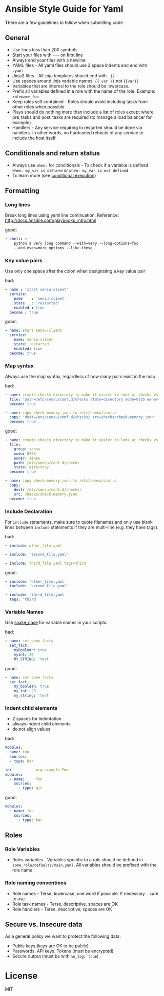 # Ansible Style Guide for Yaml

There are a few guidelines to follow when submitting code

## General

* Use lines less than 200 symbols
* Start your files with `---` on first line
* Always end your files with a newline
* YAML files - All yaml files should use 2 space indents and end with `.yaml`
* Jinja2 files - All jinja templates should end with `.j2`
* Use spaces around jinja variable names. `{{ var }}` not `{{var}}`
* Variables that are internal to the role should be lowercase.
* Prefix all variables defined in a role with the name of the role. Example: `rolename_foo`
* Keep roles self contained - Roles should avoid including tasks from other roles when possible
* Plays should do nothing more than include a list of roles except where pre_tasks and post_tasks are required (to manage a load balancer for example)
* Handlers - Any service requiring to restarted should be done via handlers. In other words, no hardcoded reboots of any service to include the host itself.

## Conditionals and return status

* Always use `when:` for conditionals - To check if a variable is defined `when: my_var is defined` or `when: my_var is not defined`
* To learn more  (see [conditional execution](http://docs.ansible.com/playbooks_conditionals.html#the-when-statement))

## Formatting

### Long lines

Break long lines using yaml line continuation. Reference: http://docs.ansible.com/playbooks_intro.html

good:
```yaml
- shell: >
    python a very long command --with=very --long-options=foo
    --and-even=more_options --like-these
```

### Key value pairs

Use only one space after the colon when designating a key value pair

bad:
```yaml
- name : 'start sensu-client'
  service:
    name    : 'sensu-client'
    state   : 'restarted'
    enabled : true
  become : true
```

good:
```yaml
- name: start sensu-client
  service:
    name: sensu-client
    state: restarted
    enabled: true
  become: true
```

### Map syntax

Always use the map syntax, regardless of how many pairs exist in the map

bad:
```yaml
- name: create checks directory to make it easier to look at checks vs handlers
  file: 'path=/etc/sensu/conf.d/checks state=directory mode=0755 owner=sensu group=sensu'
  become: true

- name: copy check-memory.json to /etc/sensu/conf.d
  copy: 'dest=/etc/sensu/conf.d/checks/ src=checks/check-memory.json'
  become: true
```

good:
```yaml
- name: create checks directory to make it easier to look at checks vs handlers
  file:
    group: sensu
    mode: 0755
    owner: sensu
    path: /etc/sensu/conf.d/checks
    state: directory
  become: true

- name: copy check-memory.json to /etc/sensu/conf.d
  copy:
    dest: /etc/sensu/conf.d/checks/
    src: checks/check-memory.json
  become: true
```

### Include Declaration

For `include` statements, make sure to quote filenames and only use blank lines between `include` statements if they are multi-line (e.g. they have tags).

bad:
```yaml
- include: other_file.yaml

- include: 'second_file.yaml'

- include: third_file.yaml tags=third
```

good:
```yaml
- include: 'other_file.yaml'
- include: 'second_file.yaml'

- include: 'third_file.yaml'
  tags: 'third'
```

### Variable Names

Use [snake_case](https://en.wikipedia.org/wiki/Snake_case) for variable names in your scripts.

bad:
```yaml
- name: set some facts
  set_fact:
    myBoolean: true
    myint: 20
    MY_STRING: 'test'
```

good:
```yaml
- name: set some facts
  set_fact:
    my_boolean: true
    my_int: 20
    my_string: 'test'
```

### Indent child elements

* 2 spaces for indentation
* always indent child elements
* do not align values

bad:
```yaml
modules:
- name: foo
  sources:
  - type: bar

id:           org.example.Foo
modules:
  - name:     foo
    sources:
      - type: git
```

good:
```yaml
modules:
  - name: foo
    sources:
      - type: bar
```

## Roles

### Role Variables

* Roles variables - Variables specific to a role should be defined in `some_role/defaults/main.yaml`. All variables should be prefixed with the role name.

### Role naming conventions

* Role names - Terse, lowercase, one word if possible. If necessary `-` sure to use.
* Role task names - Terse, descriptive, spaces are OK
* Role handlers - Terse, descriptive, spaces are OK

## Secure vs. Insecure data

As a general policy we want to protect the following data:

* Public keys (keys are OK to be public)
* Passwords, API keys, Tokens (must be encrypted)
* Secure output (must be with `no_log: true`)

# License

MIT
